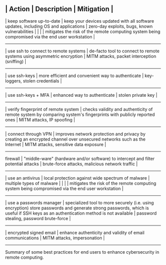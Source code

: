 
| Action        | Description           | Mitigation            |
-----------------------------------------------------------------
| keep software up-to-date | keep your devices updated with all software updates, including OS and applications | zero-day exploits, bugs, known vulnerabilities |
|		|                       |  mitigates the risk of the remote computing system being compromised via the end user workstation  |
---------------- ----------------------- -----------------------
| use ssh to connect to remote systems | de-facto tool to connect to remote systems using asymmetric encryption | MITM attacks, packet interception (sniffing) |
---------------- ----------------------- -----------------------
| use ssh-keys | more efficient and convenient way to authenticate | key-loggers, stolen credentials |
---------------- ----------------------- -----------------------
| use ssh-keys + MFA  | enhanced way to authenticate | stolen private key |
---------------- ----------------------- -----------------------
| verify fingerprint of remote system | checks validity and authenticity of remote system by comparing system's fingerprints with publicly reported ones | MITM attacks, IP spoofing |
---------------- ----------------------- -----------------------
| connect through VPN | improves network protection and privacy by creating an encrypted channel over unsecured networks such as the Internet | MITM attacks, sensitive data exposure |
---------------- ----------------------- -----------------------
firewall | "middle-ware" (hardware and/or software) to intercept and filter potential attacks  | brute-force attacks, malicious network traffic |
---------------- ----------------------- -----------------------
| use an antivirus | local protection against wide spectrum of malware | multiple types of malware |
|            |                          |  mitigates the risk of the remote computing system being compromised via the end user workstation |
---------------- ----------------------- -----------------------
| use a passwords manager | specialized tool to more securely (i.e. using encryption) store passwords and generate strong passwords, which is useful if SSH keys as an authentication method  is not available  | password stealing, password brute-force  |
---------------- ----------------------- -----------------------
| encrypted signed email | enhance authenticity and validity of email communications | MITM attacks, impersonation |
---------------- ----------------------- -----------------------


Summary of some best practices for end users to enhance cybersecurity in remote computing.
